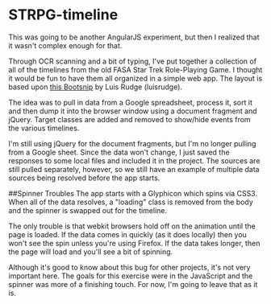 # STRPG-timeline
This was going to be another AngularJS experiment, but then I realized that it wasn't complex enough for that.

Through OCR scanning and a bit of typing, I've put together a collection of all of the timelines from the old FASA Star Trek Role-Playing Game. I thought it would be fun to have them all organized in a simple web app. The layout is based upon <a title="" href="http://bootsnipp.com/snippets/featured/timeline-responsive">this Bootsnip</a> by Luis Rudge (luisrudge).

The idea was to pull in data from a Google spreadsheet, process it, sort it and then dump it into the browser window using a document fragment and jQuery. Target classes are added and removed to show/hide events from the various timelines.

I'm still using jQuery for the document fragments, but I'm no longer pulling from a Google sheet. Since the data won't change, I just saved the responses to some local files and included it in the project. The sources are still pulled separately, however, so we still have an example of multiple data sources being resolved before the app starts.

##Spinner Troubles
The app starts with a Glyphicon which spins via CSS3. When all of the data resolves, a "loading" class is removed from the body and the spinner is swapped out for the timeline.

The only trouble is that webkit browsers hold off on the animation until the page is loaded. If the data comes in quickly (as it does locally) then you won't see the spin unless you're using Firefox. If the data takes longer, then the page will load and you'll see a bit of spinning.

Although it's good to know about this bug for other projects, it's not very important here. The goals for this exercise were in the JavaScript and the spinner was more of a finishing touch. For now, I'm going to leave that as it is.